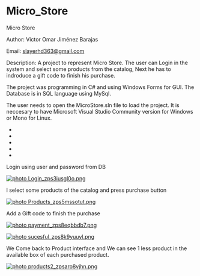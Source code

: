 # Micro_Store

Micro Store

Author: Victor Omar Jiménez Barajas

Email: slayerhd363@gmail.com

Description: A project to represent Micro Store. The user can Login in the system and select some products from the catalog,
Next he has to indroduce a gift code to finish his purchase.

The project was programming in C# and using Windows Forms for GUI.
The Database is in SQL language using MySql.

The user needs to open the MicroStore.sln file to load the project. It is neccesary to have
Microsoft Visual Studio Community version for Windows or Mono for Linux.

*
*
*
*
*

Login using user and password from DB


<a href="http://s1147.photobucket.com/user/mlvictor516/media/CBQ/Login_zps3iusgl0o.png.html" target="_blank"><img src="http://i1147.photobucket.com/albums/o554/mlvictor516/CBQ/Login_zps3iusgl0o.png" border="0" alt=" photo Login_zps3iusgl0o.png"/></a>


I select some products of the catalog and press purchase button


<a href="http://s1147.photobucket.com/user/mlvictor516/media/CBQ/Products_zps5mssotut.png.html" target="_blank"><img src="http://i1147.photobucket.com/albums/o554/mlvictor516/CBQ/Products_zps5mssotut.png" border="0" alt=" photo Products_zps5mssotut.png"/></a>


Add a Gift code to finish the purchase


<a href="http://s1147.photobucket.com/user/mlvictor516/media/CBQ/payment_zps8eqbbdb7.png.html" target="_blank"><img src="http://i1147.photobucket.com/albums/o554/mlvictor516/CBQ/payment_zps8eqbbdb7.png" border="0" alt=" photo payment_zps8eqbbdb7.png"/></a>


<a href="http://s1147.photobucket.com/user/mlvictor516/media/CBQ/sucesful_zps8k9yuuyl.png.html" target="_blank"><img src="http://i1147.photobucket.com/albums/o554/mlvictor516/CBQ/sucesful_zps8k9yuuyl.png" border="0" alt=" photo sucesful_zps8k9yuuyl.png"/></a>


We Come back to Product interface and We can see 1 less product in the available box of each purchased product.


<a href="http://s1147.photobucket.com/user/mlvictor516/media/CBQ/products2_zpsaro8vjhn.png.html" target="_blank"><img src="http://i1147.photobucket.com/albums/o554/mlvictor516/CBQ/products2_zpsaro8vjhn.png" border="0" alt=" photo products2_zpsaro8vjhn.png"/></a>


